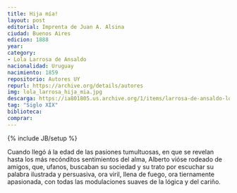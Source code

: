 ```yaml
---
title: Hija mía!
layout: post
editorial: Imprenta de Juan A. Alsina
ciudad: Buenos Aires
edicion: 1888
year: 
category:
- Lola Larrosa de Ansaldo
nacionalidad: Uruguay
nacimiento: 1859
repositorio: Autores UY
repurl: https://archive.org/details/autores
img: lola_larrosa_hija_mia.jpg
descarga: https://ia801805.us.archive.org/1/items/larrosa-de-ansaldo-lola-los-esposos/Larrosa_de_Ansaldo_Lola_-_Hija_mia.pdf
tag: "Siglo XIX"
biblioteca:
comprar:
---
```

{% include JB/setup %}

Cuando llegó á la edad de las pasiones tumultuosas, en que se revelan hasta los más recónditos sentimientos del alma, Alberto vióse rodeado de amigos, que, ufanos, buscaban su sociedad y su trato por escuchar su palabra ilustrada y persuasiva, ora viril, llena de fuego, ora tiernamente apasionada, con todas las modulaciones suaves de la lógica y del cariño.
